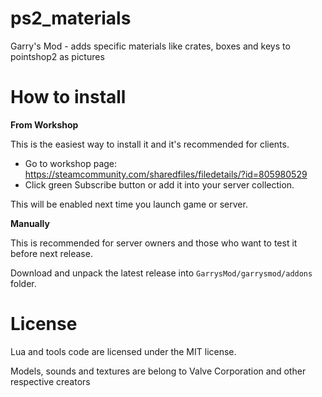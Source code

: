 # ps2_materials
Garry's Mod - adds specific materials like crates, boxes and keys to pointshop2 as pictures

# How to install
**From Workshop**

This is the easiest way to install it and it's recommended for clients.

* Go to workshop page: https://steamcommunity.com/sharedfiles/filedetails/?id=805980529
* Click green Subscribe button or add it into your server collection.

This will be enabled next time you launch game or server.

**Manually**

This is recommended for server owners and those who want to test it before next release.

Download and unpack the latest release into `GarrysMod/garrysmod/addons` folder.

# License
Lua and tools code are licensed under the MIT license.

Models, sounds and textures are belong to Valve Corporation and other respective creators
